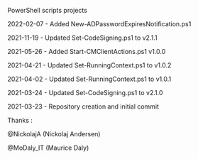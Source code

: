 PowerShell scripts projects

2022-02-07 - Added New-ADPasswordExpiresNotification.ps1

2021-11-19 - Updated Set-CodeSigning.ps1 to v2.1.1

2021-05-26 - Added Start-CMClientActions.ps1 v1.0.0

2021-04-21 - Updated Set-RunningContext.ps1 to v1.0.2

2021-04-02 - Updated Set-RunningContext.ps1 to v1.0.1

2021-03-24 - Updated Set-CodeSigning.ps1 to v2.1.0

2021-03-23 - Repository creation and initial commit



Thanks :

@NickolajA (Nickolaj Andersen)

@MoDaly_IT (Maurice Daly)
